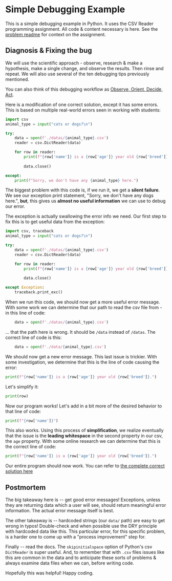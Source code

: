 # Simple Debugging Example

This is a simple debugging example in Python. It uses the CSV Reader programming assignment. All code & content necessary is here. See the [problem readme](problem-readme.md) for context on the assignment.

## Diagnosis & Fixing the bug

We will use the scientific approach - observe, research & make a hypothesis, make a single change, and observe the results. Then rinse and repeat. We will also use several of the ten debugging tips previously mentioned.

You can also think of this debugging workflow as [Observe, Orient, Decide, Act](https://fs.blog/ooda-loop/).

Here is a modification of one correct solution, except it has some errors. This is based on multiple real-world errors seen in working with students:

```python
import csv
animal_type = input("cats or dogs?\n")

try:
    data = open(f'./datas/{animal_type}.csv')
    reader = csv.DictReader(data)

    for row in reader:
        print(f"{row['name']} is a {row['age']} year old {row['breed']}.")
        
        data.close()

except:
    print(f"Sorry, we don't have any {animal_type} here.")
```

The biggest problem with this code is, if we run it, we get a **silent failure**. We see our exception print statement, "Sorry, we don't have any dogs here.", **but**, this gives us **almost no useful information** we can use to debug our error.

The exception is actually swallowing the error info we need. Our first step to fix this is to get useful data from the exception:


```python
import csv, traceback
animal_type = input("cats or dogs?\n")

try:
    data = open(f'./datas/{animal_type}.csv')
    reader = csv.DictReader(data)

    for row in reader:
        print(f"{row['name']} is a {row['age']} year old {row['breed']}.")
        
        data.close()

except Exception:
    traceback.print_exc()
```

When we run this code, we should now get a more useful error message. With some work we can determine that our path to read the csv file from - in this line of code:

```python
    data = open(f'./datas/{animal_type}.csv')
```

... that the path here is wrong. It should be `/data` instead of `/datas`. The correct line of code is this:

```python
    data = open(f'./data/{animal_type}.csv')
```

We should now get a new error message. This last issue is trickier. With some investigation, we determine that this is the line of code causing the error:

```python
print(f"{row['name']} is a {row['age']} year old {row['breed']}.")
```

Let's simplify it:
```python
print(row)
```

Now our program works! Let's add in a bit more of the desired behavior to that line of code:

```python
print(f"{row['name']}") 
```

This also works. Using this process of **simplification**, we realize eventually that the issue is the **leading whitespace** in the second property in our csv, the `age` property. With some online research we can determine that this is the correct line of code:

```python
print(f"{row['name']} is a {row['age']} year old {row['breed']}.")
```

Our entire program should now work. You can refer to [the complete correct solution here](solution.py)

## Postmortem

The big takeaway here is -- get good error messages! Exceptions, unless they are returning data which a user will see, should return meaningful error information. The actual error message itself is best.

The other takeaway is -- hardcoded strings (our `data/` path) are easy to get wrong in typos! Double-check and when possible use the DRY principle with hardcoded data like this. This particular error, for this specific problem, is a harder one to come up with a "process improvement" step for.

Finally -- read the docs. The `skipinitialspace` option of Python's csv `DictReader` is super useful. And, to remember that with `.csv` files issues like this are common in the data and to anticipate these sorts of problems & always examine data files when we can, before writing code.

Hopefully this was helpful! Happy coding.
